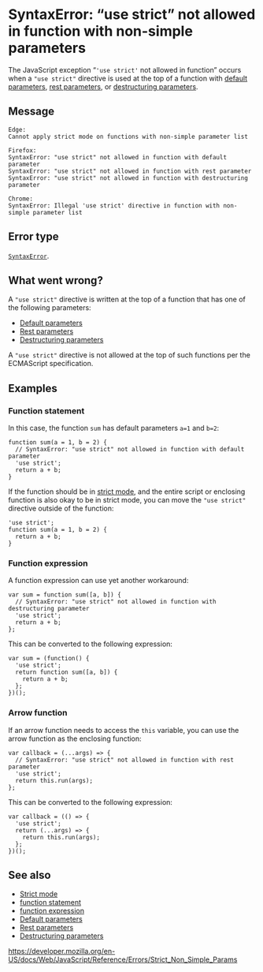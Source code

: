 SyntaxError: “use strict” not allowed in function with non-simple parameters
============================================================================

The JavaScript exception “`'use strict'` not allowed in function” occurs when a `"use strict"` directive is used at the top of a function with [default parameters](../functions/default_parameters), [rest parameters](../functions/rest_parameters), or [destructuring parameters](../operators/destructuring_assignment).

Message
-------

    Edge:
    Cannot apply strict mode on functions with non-simple parameter list

    Firefox:
    SyntaxError: "use strict" not allowed in function with default parameter
    SyntaxError: "use strict" not allowed in function with rest parameter
    SyntaxError: "use strict" not allowed in function with destructuring parameter

    Chrome:
    SyntaxError: Illegal 'use strict' directive in function with non-simple parameter list

Error type
----------

[`SyntaxError`](../global_objects/syntaxerror).

What went wrong?
----------------

A `"use strict"` directive is written at the top of a function that has one of the following parameters:

-   [Default parameters](../functions/default_parameters)
-   [Rest parameters](../functions/rest_parameters)
-   [Destructuring parameters](../operators/destructuring_assignment)

A `"use strict"` directive is not allowed at the top of such functions per the ECMAScript specification.

Examples
--------

### Function statement

In this case, the function `sum` has default parameters `a=1` and `b=2`:

    function sum(a = 1, b = 2) {
      // SyntaxError: "use strict" not allowed in function with default parameter
      'use strict';
      return a + b;
    }

If the function should be in [strict mode](../strict_mode), and the entire script or enclosing function is also okay to be in strict mode, you can move the `"use strict"` directive outside of the function:

    'use strict';
    function sum(a = 1, b = 2) {
      return a + b;
    }

### Function expression

A function expression can use yet another workaround:

    var sum = function sum([a, b]) {
      // SyntaxError: "use strict" not allowed in function with destructuring parameter
      'use strict';
      return a + b;
    };

This can be converted to the following expression:

    var sum = (function() {
      'use strict';
      return function sum([a, b]) {
        return a + b;
      };
    })();

### Arrow function

If an arrow function needs to access the `this` variable, you can use the arrow function as the enclosing function:

    var callback = (...args) => {
      // SyntaxError: "use strict" not allowed in function with rest parameter
      'use strict';
      return this.run(args);
    };

This can be converted to the following expression:

    var callback = (() => {
      'use strict';
      return (...args) => {
        return this.run(args);
      };
    })();

See also
--------

-   [Strict mode](../strict_mode)
-   [function statement](../statements/function)
-   [function expression](../operators/function)
-   [Default parameters](../functions/default_parameters)
-   [Rest parameters](../functions/rest_parameters)
-   [Destructuring parameters](../operators/destructuring_assignment)

<a href="https://developer.mozilla.org/en-US/docs/Web/JavaScript/Reference/Errors/Strict_Non_Simple_Params" class="_attribution-link">https://developer.mozilla.org/en-US/docs/Web/JavaScript/Reference/Errors/Strict_Non_Simple_Params</a>
